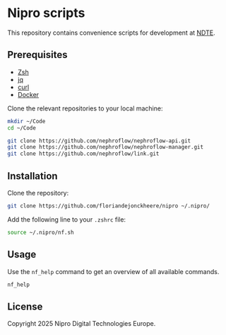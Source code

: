 # Nipro scripts

This repository contains convenience scripts for development at [NDTE](https://niprodigital.com).

## Prerequisites

- [Zsh](https://www.zsh.org)
- [jq](https://stedolan.github.io/jq/)
- [curl](https://curl.se/)
- [Docker](https://www.docker.com/)

Clone the relevant repositories to your local machine:

```sh
mkdir ~/Code
cd ~/Code

git clone https://github.com/nephroflow/nephroflow-api.git
git clone https://github.com/nephroflow/nephroflow-manager.git
git clone https://github.com/nephroflow/link.git
```

## Installation

Clone the repository:

```bash
git clone https://github.com/floriandejonckheere/nipro ~/.nipro/
```

Add the following line to your `.zshrc` file:

```bash
source ~/.nipro/nf.sh
```

## Usage

Use the `nf_help` command to get an overview of all available commands.

```bash
nf_help
```

## License

Copyright 2025 Nipro Digital Technologies Europe.

